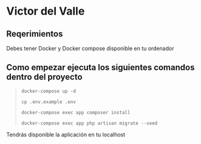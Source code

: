 # Victor del Valle

## Reqerimientos
Debes tener Docker y Docker compose disponible en tu ordenador 

## Como empezar ejecuta los siguientes comandos dentro del proyecto

> `docker-compose up -d`
>
> `cp .env.example .env`
>
> `docker-compose exec app composer install`
> 
> `docker-compose exec app php artisan migrate --seed`

Tendrás disponible la aplicación en tu localhost

